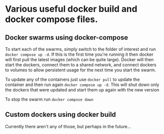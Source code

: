 # Various useful docker build and docker compose files.

## Docker swarms using docker-compose 
To start each of the swarms, simply switch to the folder of interest and run `docker compose up -d`.
If this is the first time you're running it then docker will first pull the latest images (which can be quite large).
Docker will then start the dockers, connect them to a shared network, and connect dockers to volumes to allow persistent usage for the next time you start the swarm.

To update any of the containers just use `docker pull` to update the container and then run again `docker compose up -d`. 
This will shut down only the dockers that were updated and start them up again with the new version

To stop the swarm run `docker compose down`

## Custom dockers using docker build 
Currently there aren't any of those, but perhaps in the future...
